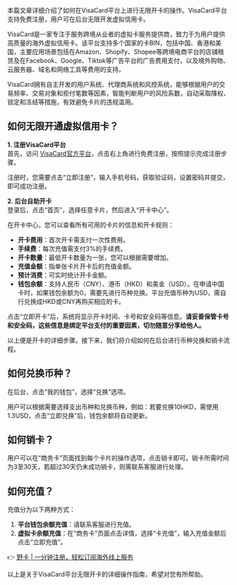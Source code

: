 本篇文章详细介绍了如何在VisaCard平台上进行无限开卡的操作。VisaCard平台支持免费注册，用户可在后台无限开发虚拟信用卡。

VisaCard是一家专注于服务跨境从业者的虚拟卡服务提供商，致力于为用户提供高质量的海外虚拟信用卡。该平台支持多个国家的卡BIN，包括中国、香港和美国，主要应用场景包括在Amazon、Shopify、Shopee等跨境电商平台的店铺租赁及在Facebook、Google、Tiktok等广告平台的广告费用支付，以及境外购物、云服务器、域名和网络工具等费用的支持。

VisaCard拥有自主开发的用户系统、代理商系统和风控系统，能够根据用户的交易频率、交易对象和拒付笔数等因素，智能判断用户的风险系数，自动采取降权、锁定和冻结等措施，有效避免卡片的违规滥用。

## 如何无限开通虚拟信用卡？

**1. 注册VisaCard平台**  
首先，访问 [VisaCard官方平台](https://bit.ly/bewildcard)，点击右上角进行免费注册，按照提示完成注册步骤。

注册时，您需要点击“立即注册”，输入手机号码，获取验证码，设置密码并提交，即可成功注册。

**2. 后台自助开卡**  
登录后，点击“首页”，选择任意卡片，然后进入“开卡中心”。

在开卡中心，您可以查看所有可用的卡片的信息和开卡规则：

- **开卡费用**：首次开卡需支付一次性费用。
- **手续费**：每次充值需支付3%的手续费。
- **开卡数量**：最低开卡数量为一张，您可以根据需要增加。
- **充值金额**：指单张卡片开卡后的充值金额。
- **预计消费**：可实时统计开卡金额。
- **钱包余额**：支持人民币（CNY）、港币（HKD）和美金（USD）。在申请中国卡时，如果钱包余额为0，需要先进行币种兑换。平台充值币种为USD，需自行兑换成HKD或CNY再购买相应的卡。

点击“立即开卡”后，系统将显示开卡时间、卡号和安全码等信息。**请妥善保管卡号和安全码，这些信息是绑定平台支付的重要因素，切勿随意分享给他人。**

以上便是开卡的详细步骤。接下来，我们将介绍如何在后台进行币种兑换和销卡流程。

## 如何兑换币种？

在后台，点击“我的钱包”，选择“兑换”选项。

用户可以根据需要选择支出币种和兑换币种，例如：若要兑换10HKD，需使用1.3USD，点击“立即兑换”后，钱包余额将自动更新。

## 如何销卡？

用户可以在“商务卡”页面找到每个卡片的操作选项，点击销卡即可。销卡所需时间为3至30天，若超过30天仍未成功销卡，则需联系客服进行处理。

## 如何充值？

充值分为以下两种方式：

1. **平台钱包余额充值**：请联系客服进行充值。
2. **虚拟卡余额充值**：在“商务卡”页面点击详情，选择“卡充值”，输入充值金额后点击“立即充值”。

👉 [野卡 | 一分钟注册，轻松订阅海外线上服务](https://bit.ly/bewildcard)

以上是关于VisaCard平台无限开卡的详细操作指南，希望对您有所帮助。